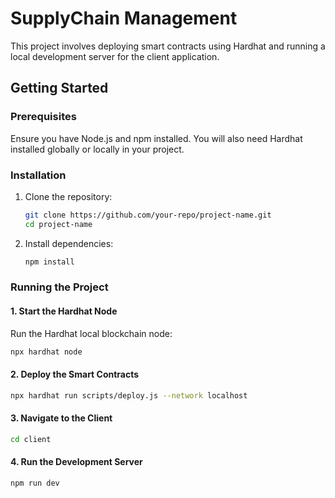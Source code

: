 # SupplyChain Management

This project involves deploying smart contracts using Hardhat and running a local development server for the client application.

## Getting Started

### Prerequisites

Ensure you have Node.js and npm installed. You will also need Hardhat installed globally or locally in your project.

### Installation

1. Clone the repository:
    ```bash
    git clone https://github.com/your-repo/project-name.git
    cd project-name
    ```

2. Install dependencies:
    ```bash
    npm install
    ```

### Running the Project

#### 1. Start the Hardhat Node

Run the Hardhat local blockchain node:

```bash
npx hardhat node
```
#### 2. Deploy the Smart Contracts

```bash
npx hardhat run scripts/deploy.js --network localhost
```
#### 3. Navigate to the Client

```bash
cd client
```
#### 4. Run the Development Server

```bash
npm run dev
```
